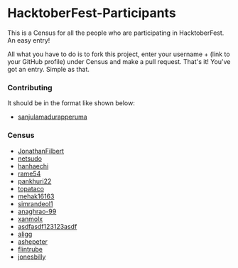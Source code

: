 # HacktoberFest-Participants
This is a Census for all the people who are participating in HacktoberFest. An easy entry!

All what you have to do is to fork this project, enter your username + (link to your GitHub profile) under Census and make a pull request. That's it! You've got an entry. Simple as that.

### Contributing
It should be in the format like shown below:

  - [sanjulamadurapperuma](https://github.com/sanjulamadurapperuma)

### Census

  - [JonathanFilbert](https://github.com/jonathanfilbert)
  - [netsudo](https://github.com/netsudo)
  - [hanhaechi](https://github.com/hanhaechi)
  - [rame54](https://github.com/rame54)
  - [pankhuri22](https://github.com/pankhuri22)
  - [topataco](https://github.com/topataco)
  - [mehak16163](https://github.com/mehak16163)
  - [simrandeol1](https://github.com/simrandeol1)
  - [anaghrao-99](http://github.com/anaghrao-99)
  - [xanmolx](https://github.com/xanmolx)
  - [asdfasdf123123asdf](https://github.com/asdfasdf123123asdf)
  - [aligg](https://github.com/aligg)
  - [ashepeter](https://github.com/ashepeter)
  - [flintrube](https://github.com/flintrube)
  - [jonesbilly](https://github.com/jonesbilly)
